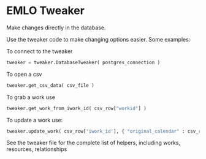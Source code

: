 EMLO Tweaker
===========

Make changes directly in the database.


Use the tweaker code to make changing options easier. Some examples:

To connect to the tweaker
```python
tweaker = tweaker.DatabaseTweaker( postgres_connection )
```

To open a csv
```python
tweaker.get_csv_data( csv_file )
```

To grab a work use
```python
tweaker.get_work_from_iwork_id( csv_row["workid"] )
```

To update a work use:
```python
tweaker.update_work( csv_row['iwork_id'], { "original_calendar" : csv_row["calendar"] } )
```

See the tweaker file for the complete list of helpers, including works, resources, relationships
